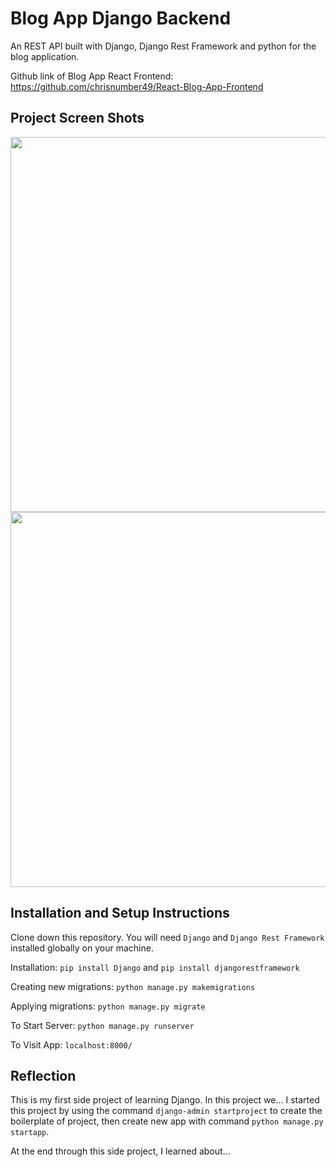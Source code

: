 # Blog App Django Backend

An REST API built with Django, Django Rest Framework and python for the blog application.

Github link of Blog App React Frontend: https://github.com/chrisnumber49/React-Blog-App-Frontend

## Project Screen Shots
<img src="https://github.com/chrisnumber49/DjangoBlogAppBackend/blob/master/screen%20shot/demo1.PNG" width="600" > 
<img src="https://github.com/chrisnumber49/DjangoBlogAppBackend/blob/master/screen%20shot/demo2.PNG" width="600" > 

## Installation and Setup Instructions

Clone down this repository. You will need `Django` and `Django Rest Framework` installed globally on your machine.  

Installation: `pip install Django` and `pip install djangorestframework`

Creating new migrations: `python manage.py makemigrations`

Applying migrations: `python manage.py migrate`

To Start Server: `python manage.py runserver`  

To Visit App: `localhost:8000/`

## Reflection 

This is my first side project of learning Django. In this project we... 
I started this project by using the command `django-admin startproject` to create the boilerplate of project, then create new app with command `python manage.py startapp`.

At the end through this side project, I learned about...

